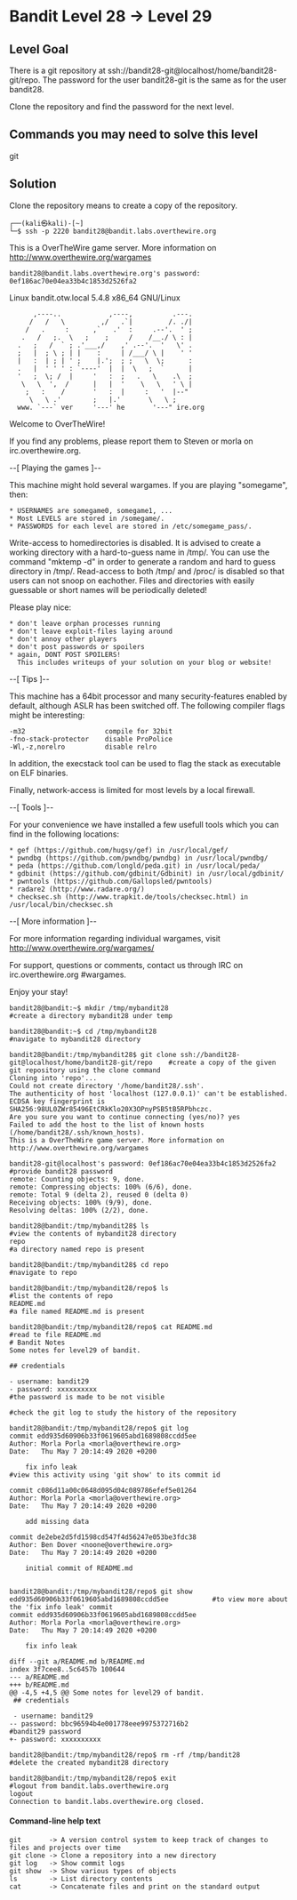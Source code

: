 # Bandit Level 28 → Level 29

## Level Goal
There is a git repository at ssh://bandit28-git@localhost/home/bandit28-git/repo. The password for the user bandit28-git is the same as for the user bandit28.

Clone the repository and find the password for the next level.

## Commands you may need to solve this level
git

## Solution
Clone the repository means to create a copy of the repository.
```                                                                               
┌──(kali㉿kali)-[~]
└─$ ssh -p 2220 bandit28@bandit.labs.overthewire.org
```
This is a OverTheWire game server. More information on http://www.overthewire.org/wargames

```
bandit28@bandit.labs.overthewire.org's password: 0ef186ac70e04ea33b4c1853d2526fa2
```
Linux bandit.otw.local 5.4.8 x86_64 GNU/Linux
```
      ,----..            ,----,          .---.
     /   /   \         ,/   .`|         /. ./|
    /   .     :      ,`   .'  :     .--'.  ' ;
   .   /   ;.  \   ;    ;     /    /__./ \ : |
  .   ;   /  ` ; .'___,/    ,' .--'.  '   \' .
  ;   |  ; \ ; | |    :     | /___/ \ |    ' '
  |   :  | ; | ' ;    |.';  ; ;   \  \;      :
  .   |  ' ' ' : `----'  |  |  \   ;  `      |
  '   ;  \; /  |     '   :  ;   .   \    .\  ;
   \   \  ',  /      |   |  '    \   \   ' \ |
    ;   :    /       '   :  |     :   '  |--"
     \   \ .'        ;   |.'       \   \ ;
  www. `---` ver     '---' he       '---" ire.org

```
Welcome to OverTheWire!

If you find any problems, please report them to Steven or morla on
irc.overthewire.org.

--[ Playing the games ]--

  This machine might hold several wargames.
  If you are playing "somegame", then:

    * USERNAMES are somegame0, somegame1, ...
    * Most LEVELS are stored in /somegame/.
    * PASSWORDS for each level are stored in /etc/somegame_pass/.

  Write-access to homedirectories is disabled. It is advised to create a
  working directory with a hard-to-guess name in /tmp/.  You can use the
  command "mktemp -d" in order to generate a random and hard to guess
  directory in /tmp/.  Read-access to both /tmp/ and /proc/ is disabled
  so that users can not snoop on eachother. Files and directories with
  easily guessable or short names will be periodically deleted!

  Please play nice:

    * don't leave orphan processes running
    * don't leave exploit-files laying around
    * don't annoy other players
    * don't post passwords or spoilers
    * again, DONT POST SPOILERS!
      This includes writeups of your solution on your blog or website!

--[ Tips ]--

  This machine has a 64bit processor and many security-features enabled
  by default, although ASLR has been switched off.  The following
  compiler flags might be interesting:

    -m32                    compile for 32bit
    -fno-stack-protector    disable ProPolice
    -Wl,-z,norelro          disable relro

  In addition, the execstack tool can be used to flag the stack as
  executable on ELF binaries.

  Finally, network-access is limited for most levels by a local
  firewall.

--[ Tools ]--

 For your convenience we have installed a few usefull tools which you can find
 in the following locations:

    * gef (https://github.com/hugsy/gef) in /usr/local/gef/
    * pwndbg (https://github.com/pwndbg/pwndbg) in /usr/local/pwndbg/
    * peda (https://github.com/longld/peda.git) in /usr/local/peda/
    * gdbinit (https://github.com/gdbinit/Gdbinit) in /usr/local/gdbinit/
    * pwntools (https://github.com/Gallopsled/pwntools)
    * radare2 (http://www.radare.org/)
    * checksec.sh (http://www.trapkit.de/tools/checksec.html) in /usr/local/bin/checksec.sh

--[ More information ]--

  For more information regarding individual wargames, visit
  http://www.overthewire.org/wargames/

  For support, questions or comments, contact us through IRC on
  irc.overthewire.org #wargames.

  Enjoy your stay!
```
bandit28@bandit:~$ mkdir /tmp/mybandit28                                                          #create a directory mybandit28 under temp

bandit28@bandit:~$ cd /tmp/mybandit28                                                             #navigate to mybandit28 directory

bandit28@bandit:/tmp/mybandit28$ git clone ssh://bandit28-git@localhost/home/bandit28-git/repo    #create a copy of the given git repository using the clone command 
Cloning into 'repo'...
Could not create directory '/home/bandit28/.ssh'.
The authenticity of host 'localhost (127.0.0.1)' can't be established.
ECDSA key fingerprint is SHA256:98UL0ZWr85496EtCRkKlo20X3OPnyPSB5tB5RPbhczc.
Are you sure you want to continue connecting (yes/no)? yes
Failed to add the host to the list of known hosts (/home/bandit28/.ssh/known_hosts).
This is a OverTheWire game server. More information on http://www.overthewire.org/wargames

bandit28-git@localhost's password: 0ef186ac70e04ea33b4c1853d2526fa2                               #provide bandit28 password
remote: Counting objects: 9, done.
remote: Compressing objects: 100% (6/6), done.
remote: Total 9 (delta 2), reused 0 (delta 0)
Receiving objects: 100% (9/9), done.
Resolving deltas: 100% (2/2), done. 

bandit28@bandit:/tmp/mybandit28$ ls                                                               #view the contents of mybandit28 directory
repo                                                                                              #a directory named repo is present

bandit28@bandit:/tmp/mybandit28$ cd repo                                                          #navigate to repo

bandit28@bandit:/tmp/mybandit28/repo$ ls                                                          #list the contents of repo
README.md                                                                                         #a file named README.md is present

bandit28@bandit:/tmp/mybandit28/repo$ cat README.md                                               #read te file README.md
# Bandit Notes
Some notes for level29 of bandit.

## credentials

- username: bandit29
- password: xxxxxxxxxx                                                                            #the password is made to be not visible
                                                                                                  #check the git log to study the history of the repository

bandit28@bandit:/tmp/mybandit28/repo$ git log
commit edd935d60906b33f0619605abd1689808ccdd5ee
Author: Morla Porla <morla@overthewire.org>
Date:   Thu May 7 20:14:49 2020 +0200

    fix info leak                                                                                 #view this activity using 'git show' to its commit id 

commit c086d11a00c0648d095d04c089786efef5e01264
Author: Morla Porla <morla@overthewire.org>
Date:   Thu May 7 20:14:49 2020 +0200

    add missing data

commit de2ebe2d5fd1598cd547f4d56247e053be3fdc38
Author: Ben Dover <noone@overthewire.org>
Date:   Thu May 7 20:14:49 2020 +0200

    initial commit of README.md


bandit28@bandit:/tmp/mybandit28/repo$ git show edd935d60906b33f0619605abd1689808ccdd5ee           #to view more about the 'fix info leak' commit
commit edd935d60906b33f0619605abd1689808ccdd5ee
Author: Morla Porla <morla@overthewire.org>
Date:   Thu May 7 20:14:49 2020 +0200

    fix info leak

diff --git a/README.md b/README.md
index 3f7cee8..5c6457b 100644
--- a/README.md
+++ b/README.md
@@ -4,5 +4,5 @@ Some notes for level29 of bandit.
 ## credentials
 
 - username: bandit29
-- password: bbc96594b4e001778eee9975372716b2                                                      #bandit29 password
+- password: xxxxxxxxxx

bandit28@bandit:/tmp/mybandit28/repo$ rm -rf /tmp/bandit28                                         #delete the created mybandit28 directory

bandit28@bandit:/tmp/mybandit28/repo$ exit                                                         #logout from bandit.labs.overthewire.org
logout
Connection to bandit.labs.overthewire.org closed.

```
#### Command-line help text
```
git       -> A version control system to keep track of changes to files and projects over time 
git clone -> Clone a repository into a new directory
git log   -> Show commit logs
git show  -> Show various types of objects
ls        -> List directory contents
cat       -> Concatenate files and print on the standard output 
```
